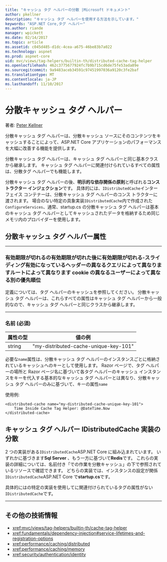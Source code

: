 ```yaml
---
title: "キャッシュ タグ ヘルパーの分散 |Microsoft ドキュメント"
author: pkellner
description: "キャッシュ タグ ヘルパーを使用する方法を示しています。"
keywords: "ASP.NET Core,タグ ヘルパー"
ms.author: riande
manager: wpickett
ms.date: 02/14/2017
ms.topic: article
ms.assetid: c045d485-d1dc-4cea-a675-46be83b7a022
ms.technology: aspnet
ms.prod: aspnet-core
uid: mvc/views/tag-helpers/builtin-th/distributed-cache-tag-helper
ms.openlocfilehash: 462c3775677924fc7b9b715cd6de75fe53ada89e
ms.sourcegitcommit: 9a9483aceb34591c97451997036a9120c3fe2baf
ms.translationtype: MT
ms.contentlocale: ja-JP
ms.lasthandoff: 11/10/2017
---
```

# <a name="distributed-cache-tag-helper"></a>分散キャッシュ タグ ヘルパー

著者: [Peter Kellner](http://peterkellner.net) 


分散キャッシュ タグ ヘルパーは、分散キャッシュ ソースにそのコンテンツをキャッシュすることによって、ASP.NET Core アプリケーションのパフォーマンスを大幅に改善する機能を提供します。

分散キャッシュ タグ ヘルパーは、キャッシュ タグ ヘルパーと同じ基本クラスから継承します。  キャッシュ タグ ヘルパーに関連付けられているすべての属性は、分散タグ ヘルパーでも機能します。


分散キャッシュ タグ ヘルパーの後、**明示的な依存関係の原則**と呼ばれる**コンス トラクター インジェクション**です。  具体的には、`IDistributedCache`インターフェイス コンテナーは、分散キャッシュ タグ ヘルパーのコンス トラクターに渡されます。  場合のない特定の具象実装`IDistributedCache`内で作成された`ConfigureServices`、通常、startup.cs の分散キャッシュ タグ ヘルパーは基本のキャッシュ タグ ヘルパーとしてキャッシュされたデータを格納するため同じメモリ内のプロバイダーを使用します。

## <a name="distributed-cache-tag-helper-attributes"></a>分散キャッシュ タグ ヘルパー属性

- - -

### <a name="enabled-expires-on-expires-after-expires-sliding-vary-by-header-vary-by-query-vary-by-route-vary-by-cookie-vary-by-user-vary-by-priority"></a>有効期限が切れるの有効期限が切れた後に有効期限が切れる-スライディング有効になっているヘッダーの異なるクエリによって異なりますルートによって異なります cookie の異なるユーザーによって異なる別の優先順位

定義については、タグ ヘルパーのキャッシュを参照してください。 分散キャッシュ タグ ヘルパーは、これらすべての属性はキャッシュ タグ ヘルパーから一般的なので、キャッシュ タグ ヘルパーと同じクラスから継承します。

- - -

### <a name="name-required"></a>名前 (必須)

| 属性の型    | 値の例     |
|----------------   |----------------   |
| string    | "my-distributed-cache-unique-key-101"     |

必要な`name`属性は、分散キャッシュ タグ ヘルパーのインスタンスごとに格納されているキャッシュへのキーとして使用します。  Razor ページで、タグ ヘルパーの場所と Razor ページ名に基づいて各タグ ヘルパーのキャッシュ インスタンスをキーを代入する基本的なキャッシュ タグ ヘルパーとは異なり、分散キャッシュ タグ ヘルパーのみに基づいて、キーの属性`name`

使用例:

```cshtml
<distributed-cache name="my-distributed-cache-unique-key-101">
    Time Inside Cache Tag Helper: @DateTime.Now
</distributed-cache>
```

## <a name="distributed-cache-tag-helper-idistributedcache-implementations"></a>キャッシュ タグ ヘルパー IDistributedCache 実装の分散

2 つの実装がある`IDistributedCache`ASP.NET Core に組み込まれています。  いずれかに基づきます**Sql Server** 、もう一方に基づいて**Redis**です。 これらの実装の詳細については、名前付き「での作業を分散キャッシュ」の下で参照されているリソースで確認できます。 どちらの実装では、インスタンスの設定が関係`IDistributedCache`ASP.NET Core で**startup.cs**です。

具体的にはの特定の実装を使用してに関連付けられているタグの属性がない`IDistributedCache`です。



- - -



## <a name="additional-resources"></a>その他の技術情報

* <xref:mvc/views/tag-helpers/builtin-th/cache-tag-helper>
* <xref:fundamentals/dependency-injection#service-lifetimes-and-registration-options>
* <xref:performance/caching/distributed>
* <xref:performance/caching/memory>
* <xref:security/authentication/identity>
